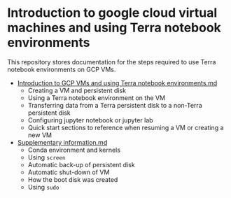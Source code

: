# Introduction to google cloud virtual machines and using Terra notebook environments

This repository stores documentation for the steps required to use Terra notebook environments on GCP VMs. 

- [Introduction to GCP VMs and using Terra notebook environments.md](Introduction-to-GCP-VMs-and-using-Terra-notebook-environments.md)
	- Creating a VM and persistent disk
	- Using a Terra notebook environment on the VM
	- Transferring data from a Terra persistent disk to a non-Terra persistent disk
	- Configuring jupyter notebook or jupyter lab
	- Quick start sections to reference when resuming a VM or creating a new VM
- [Supplementary information.md](Supplementary-information.md)
	- Conda environment and kernels
	- Using `screen`
	- Automatic back-up of persistent disk
	- Automatic shut-down of VM
	- How the boot disk was created
	- Using `sudo`